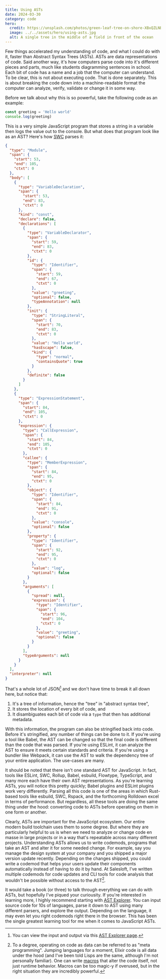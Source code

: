 ```yaml
---
title: Using ASTs
date: 2024-03-30
category: code
hero:
  credit: https://unsplash.com/photos/green-leaf-tree-on-shore-XBxQZLNBM0Q
  image: ../../assets/hero/using-asts.jpg
  alt: A single tree in the middle of a field in front of the ocean
---
```


Few things accelerated my understanding of code, and what I could do with it, faster than Abstract Syntax Trees (ASTs). ASTs are data representations of code. Said another way, it's how computers parse code into it's different pieces and parts, much like students diagramming sentences in school. Each bit of code has a name and a job that the computer can understand. To be clear, this is not about executing code. That is done separately. This is about breaking the code down into a machine-readable format the computer can analyze, verify, validate or change it in some way.

Before we talk about why this is so powerful, take the following code as an example:

```js
const greeting = 'Hello world'
console.log(greeting)
```

This is a very simple JavaScript program that stores a string in a variable then logs the value out to the console. But what does that program look like as an AST? Here's how [SWC](https://swc.rs/) parses it:

```json
{
  "type": "Module",
  "span": {
    "start": 53,
    "end": 105,
    "ctxt": 0
  },
  "body": [
    {
      "type": "VariableDeclaration",
      "span": {
        "start": 53,
        "end": 83,
        "ctxt": 0
      },
      "kind": "const",
      "declare": false,
      "declarations": [
        {
          "type": "VariableDeclarator",
          "span": {
            "start": 59,
            "end": 83,
            "ctxt": 0
          },
          "id": {
            "type": "Identifier",
            "span": {
              "start": 59,
              "end": 67,
              "ctxt": 0
            },
            "value": "greeting",
            "optional": false,
            "typeAnnotation": null
          },
          "init": {
            "type": "StringLiteral",
            "span": {
              "start": 70,
              "end": 83,
              "ctxt": 0
            },
            "value": "Hello world",
            "hasEscape": false,
            "kind": {
              "type": "normal",
              "containsQuote": true
            }
          },
          "definite": false
        }
      ]
    },
    {
      "type": "ExpressionStatement",
      "span": {
        "start": 84,
        "end": 105,
        "ctxt": 0
      },
      "expression": {
        "type": "CallExpression",
        "span": {
          "start": 84,
          "end": 105,
          "ctxt": 0
        },
        "callee": {
          "type": "MemberExpression",
          "span": {
            "start": 84,
            "end": 95,
            "ctxt": 0
          },
          "object": {
            "type": "Identifier",
            "span": {
              "start": 84,
              "end": 91,
              "ctxt": 0
            },
            "value": "console",
            "optional": false
          },
          "property": {
            "type": "Identifier",
            "span": {
              "start": 92,
              "end": 95,
              "ctxt": 0
            },
            "value": "log",
            "optional": false
          }
        },
        "arguments": [
          {
            "spread": null,
            "expression": {
              "type": "Identifier",
              "span": {
                "start": 96,
                "end": 104,
                "ctxt": 0
              },
              "value": "greeting",
              "optional": false
            }
          }
        ],
        "typeArguments": null
      }
    }
  ],
  "interpreter": null
}
```

That's a whole lot of JSON[^1] and we don't have time to break it all down here, but notice that:

1. It's a tree of information, hence the "tree" in "abstract syntax tree",
2. It stores the location of every bit of code, and
3. It disambiguates each bit of code via a `type` that then has additional metadata.

With this information, the program can also be stringified back into code. Before it's stringified, any number of things can be done to it. If you're using a tool like Babel, the AST can be changed so that the final code is different than the code that was parsed. If you're using ESLint, it can analyze the AST to ensure it meets certain standards and criteria. If you're using a bundler like Webpack, it can use the AST to walk the dependency tree of your entire application. The use-cases are many.

It should be noted that there isn't one standard AST for JavaScript. In fact, tools like ESLint, SWC, Rollup, Babel, esbuild, Flowtype, TypeScript, and many more each have their own AST representations. As you're learning ASTs, you will notice this pretty quickly; Babel plugins and ESLint plugins work very differently. Parsing all this code is one of the areas in which Rust-based tools like esbuild, SWC, Rspack, and the forthcoming Rolldown excel in terms of performance. But regardless, all these tools are doing the same thing under the hood: converting code to ASTs before operating on them in one form or another.

Clearly, ASTs are important for the JavaScript ecosystem. Our entire modern build toolchain uses them to some degree. But where they are particularly helpful to us is when we need to analyze or change code en masse in large projects or in a way that's repeatable across many different projects. Understanding ASTs allows us to write codemods, programs that take an AST and alter it for some needed change. For example, say you manage the design system at your company and you shipped a major version update recently. Depending on the changes shipped, you could write a codemod that helps your users update their components automatically instead of having to do it by hand. At Salesloft, I've written multiple codemods for code updates and CLI tools for code analysis that wouldn't be possible without access to the AST[^2].

It would take a book (or three) to talk through everything we can do with ASTs, but hopefully I've piqued your curiousity. If you're interested in learning more, I highly recommend starting with [AST Explorer](https://astexplorer.net/). You can input source code for 10s of languages, parse it down to AST using many different parsers, and explore the output. Depending on the language, it may even let you right codemods right there in the browser. This has been the single greatest learning tool for me when it comes to JavaScript ASTs.

[^1]: You can view the input and output via this [AST Explorer page](https://astexplorer.net/#/gist/5751074dd7a55393aea9e32c54bbc5f4/ed5f3bd5b3baab0c02d84e89db5f591cd6648abd).
[^2]: To a degree, operating on code as data can be referred to as "meta programming". Jumping languages for a moment, Elixir code is all data under the hood (and I've been told Lisps are the same, although I'm not personally familiar). One can write [macros](https://hexdocs.pm/elixir/macros.html) that alter the code itself, not just runtime behavior. Macros can be too magic-y if overused, but in the right situation they are incredibly powerful.
